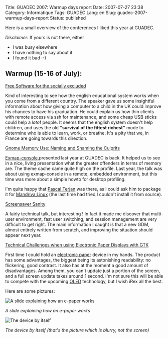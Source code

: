 Title: GUADEC 2007: Warmup days report
Date: 2007-07-27 23:38
Category: Informatique
Tags: GUADEC
Lang: en
Slug: guadec-2007-warmup-days-report
Status: published

Here is a small overview of the conferences I liked this year at GUADEC.

*Disclaimer:* If yours is not there, either

-   I was busy elsewhere
-   I have nothing to say about it
-   I found it bad :-) 

Warmup (15-16 of July):
-----------------------

[Free Software for the socially excluded](http://www.guadec.org/node/665)

Kind of interesting to see how the english educational system works when you
come from a different country. The speaker gave us some insightful information
about how giving a computer to a child in the UK could improve his chances to
have his graduation. He could explain us how thin clients with remote access
via ssh for maintenance, and some cheap USB sticks could help a *lot*of people.
It seems that the english system doesn't help children, and uses the old
**"survival of the ~~fittest~~ richest"** mode to determine who is able to
learn, work, or breathe. It's a pity that we, in France are going towards this
direction.

[Gnome Memory Use: Naming and Shaming the Culprits](http://guadec.org/node/586)

[Exmap-console](http://projects.o-hand.com/exmap-console),presented last year
at GUADEC is back. It helped us to see in a nice, living presentation what the
greater offenders in terms of memory are. The theme cache came quite high on
the profile. Last year, the talk was about using exmap-console in a remote,
embedded environment, but this time was more about a simple howto for desktop
profiling.

I'm quite happy that [Pascal Terjan](http://fasmz.org/~pterjan/) was there, as
I could ask him to package it for [Mandriva
Linux](http://www.mandriva.com/download) (the last time had tried,I couldn't
install it from source).

[Screensaver Sanity](http://guadec.org/node/576)

A fairly technical talk, but interesting ! In fact it made me discover that
multi-user environment, fast user switching, and session management are very
difficult to get right. The main information I caught is that a new GDM, almost
entirely written from scratch, and improving the situation should appear next
year.

[Technical Challenges when using Electronic Paper Displays with
GTK](http://guadec.org/node/636)

First time I could hold an [electronic
paper](http://en.wikipedia.org/wiki/Electronic_paper) device in my hands. The
product has some advantages, the biggest being its astonishing readability: no
flickering, good contrast. It also has at the moment a good amount of
disadvantages. Among them, you can't update just a portion of the screen, and a
full screen update takes around 1 second. I'm not sure this will be able to
compete with the upcoming [OLED](http://en.wikipedia.org/wiki/Oled) technology,
but I wish iRex all the best.

Here are some pictures:

![A slide explaining how an e-paper
works]({static}/media/guadec/2007/e-paper-slide.jpg)

*A slide explaining how an e-paper works*

![The device by itself]({static}/media/guadec/2007/irex-device.jpg)

*The device by itself (that's the picture which is blurry, not the screen)*
